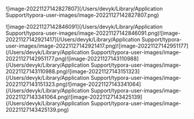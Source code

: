 ![image-20221127142827807](/Users/devyk/Library/Application Support/typora-user-images/image-20221127142827807.png)

![image-20221127142846091](/Users/devyk/Library/Application Support/typora-user-images/image-20221127142846091.png)![image-20221127142921417](/Users/devyk/Library/Application Support/typora-user-images/image-20221127142921417.png)![image-20221127142951177](/Users/devyk/Library/Application Support/typora-user-images/image-20221127142951177.png)![image-20221127143110988](/Users/devyk/Library/Application Support/typora-user-images/image-20221127143110988.png)![image-20221127143151323](/Users/devyk/Library/Application Support/typora-user-images/image-20221127143151323.png)![image-20221127143341064](/Users/devyk/Library/Application Support/typora-user-images/image-20221127143341064.png)![image-20221127143425139](/Users/devyk/Library/Application Support/typora-user-images/image-20221127143425139.png)